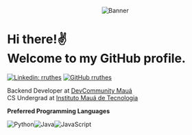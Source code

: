 <p align="center">
 <img src="https://github.com/user-attachments/assets/3e84c39e-20a9-4920-b998-c781922e8a00" alt="Banner" />
<h1 align="left"> Hi there!✌️<br> Welcome to my GitHub profile. </h1>
</p>


[![Linkedin: rruthes](https://img.shields.io/badge/-rafaelruthes-blue?style=flat-square&logo=Linkedin&logoColor=white&link=https://www.linkedin.com/in/rafaelruthes/)](https://www.linkedin.com/in/rafaelruthes/)
[![GitHub rruthes](https://img.shields.io/github/followers/rruthes?label=follow&style=social)](https://github.com/rruthes)
<p>Backend Developer at <a href="https://www.instagram.com/devcommunitymaua/">DevCommunity Mauá</a></br>CS Undergrad at <a href="https://www.maua.br/">Instituto Mauá de Tecnologia</a>

**Preferred Programming Languages**

![Python](https://img.shields.io/badge/Code-Python-informational?style=flat&logo=python&logoColor=white&color=6aa6f8)![Java](https://img.shields.io/badge/Code-Java-informational?style=flat&logo=openjdk&logoColor=white&color=6aa6f8)![JavaScript](https://img.shields.io/badge/Code-JavaScript-informational?style=flat&logo=javascript&logoColor=white&color=6aa6f8)
